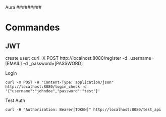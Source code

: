 Aura
#########

# Commandes

## JWT
create user:
curl -X POST http://localhost:8080/register -d _username=[EMAIL] -d _password=[PASSWORD]

Login
```
curl -X POST -H "Content-Type: application/json" http://localhost:8080/login_check -d '{"username":"johndoe","password":"test"}'
```

Test Auth
```
curl -H "Authorization: Bearer[TOKEN]" http://localhost:8080/test_api
```


